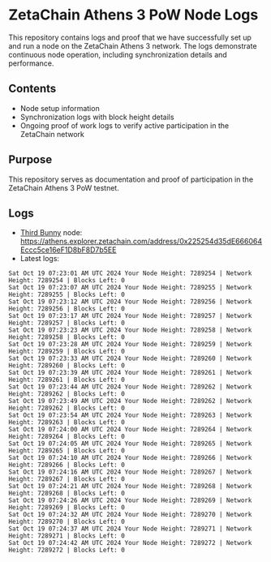 # ZetaChain Athens 3 PoW Node Logs
This repository contains logs and proof that we have successfully set up and run a node on the ZetaChain Athens 3 network. The logs demonstrate continuous node operation, including synchronization details and performance.

## Contents
- Node setup information
- Synchronization logs with block height details
- Ongoing proof of work logs to verify active participation in the ZetaChain network

## Purpose
This repository serves as documentation and proof of participation in the ZetaChain Athens 3 PoW testnet.

## Logs

- [Third Bunny](https://thirdbunny.xyz/) node: https://athens.explorer.zetachain.com/address/0x225254d35dE666064Eccc5ce16eF1D8bF8D7b5EE
- Latest logs:
```
Sat Oct 19 07:23:01 AM UTC 2024 Your Node Height: 7289254 | Network Height: 7289254 | Blocks Left: 0
Sat Oct 19 07:23:07 AM UTC 2024 Your Node Height: 7289255 | Network Height: 7289255 | Blocks Left: 0
Sat Oct 19 07:23:12 AM UTC 2024 Your Node Height: 7289256 | Network Height: 7289256 | Blocks Left: 0
Sat Oct 19 07:23:17 AM UTC 2024 Your Node Height: 7289257 | Network Height: 7289257 | Blocks Left: 0
Sat Oct 19 07:23:23 AM UTC 2024 Your Node Height: 7289258 | Network Height: 7289258 | Blocks Left: 0
Sat Oct 19 07:23:28 AM UTC 2024 Your Node Height: 7289259 | Network Height: 7289259 | Blocks Left: 0
Sat Oct 19 07:23:33 AM UTC 2024 Your Node Height: 7289260 | Network Height: 7289260 | Blocks Left: 0
Sat Oct 19 07:23:39 AM UTC 2024 Your Node Height: 7289261 | Network Height: 7289261 | Blocks Left: 0
Sat Oct 19 07:23:44 AM UTC 2024 Your Node Height: 7289262 | Network Height: 7289262 | Blocks Left: 0
Sat Oct 19 07:23:49 AM UTC 2024 Your Node Height: 7289262 | Network Height: 7289262 | Blocks Left: 0
Sat Oct 19 07:23:54 AM UTC 2024 Your Node Height: 7289263 | Network Height: 7289263 | Blocks Left: 0
Sat Oct 19 07:24:00 AM UTC 2024 Your Node Height: 7289264 | Network Height: 7289264 | Blocks Left: 0
Sat Oct 19 07:24:05 AM UTC 2024 Your Node Height: 7289265 | Network Height: 7289265 | Blocks Left: 0
Sat Oct 19 07:24:10 AM UTC 2024 Your Node Height: 7289266 | Network Height: 7289266 | Blocks Left: 0
Sat Oct 19 07:24:16 AM UTC 2024 Your Node Height: 7289267 | Network Height: 7289267 | Blocks Left: 0
Sat Oct 19 07:24:21 AM UTC 2024 Your Node Height: 7289268 | Network Height: 7289268 | Blocks Left: 0
Sat Oct 19 07:24:26 AM UTC 2024 Your Node Height: 7289269 | Network Height: 7289269 | Blocks Left: 0
Sat Oct 19 07:24:32 AM UTC 2024 Your Node Height: 7289270 | Network Height: 7289270 | Blocks Left: 0
Sat Oct 19 07:24:37 AM UTC 2024 Your Node Height: 7289271 | Network Height: 7289271 | Blocks Left: 0
Sat Oct 19 07:24:42 AM UTC 2024 Your Node Height: 7289272 | Network Height: 7289272 | Blocks Left: 0
```
